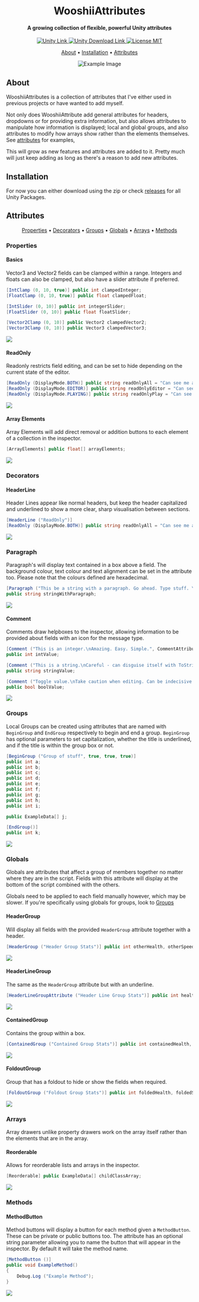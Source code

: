 
<h1 align="center">WooshiiAttributes</h1>
<h4 align="center">A growing collection of flexible, powerful Unity attributes</h4>
<p align="center">
 <a href="https://unity3d.com">
  <img src="https://img.shields.io/badge/Made%20with-Unity-grey.svg?style=for-the-badge&logo=unity" alt="Unity Link">
 <a href="https://unity3d.com/get-unity/download">
  <img src="https://img.shields.io/badge/Supported-2018.4+-grey.svg?style=for-the-badge&logo=unity" alt="Unity Download Link">
 <a href="https://github.com/WooshiiDev/WooshiiAttributes/blob/main/LICENSE">
 <img src="https://img.shields.io/badge/License-MIT-brightgreen.svg?style=for-the-badge" alt="License MIT">
</p>

<p align="center"> 
  <a href="#about">About</a> •
  <a href="#installation">Installation</a> •
  <a href="#attributes">Attributes</a>
</p>

<p align="center"> 
 <img src="https://i.imgur.com/P9QFjAA.png?1" alt="Example Image">
</p>

## About

<p>
 WooshiiAttributes is a collection of attributes that I've either used in previous projects or have wanted to add myself.
</p>

<p>
 Not only does WooshiiAttribute add general attributes for headers, dropdowns or for providing extra information, but also allows attributes to manipulate how information is displayed; local and global groups, and also attributes to modify how arrays show rather than the elements themselves. See <a href="#attributes">attributes</a> for examples,
</p>

<p>This will grow as new features and attributes are added to it. Pretty much will just keep adding as long as there's a reason to add new attributes.</p>
 
## Installation
 
<p>
 For now you can either download using the zip or check <a href="https://github.com/WooshiiDev/WooshiiAttributes/releases">releases</a> for all Unity Packages.
</p>

## Attributes

<p align="center"> 
  <a href="#properties">Properties</a> •
  <a href="#decorators">Decorators</a> •
  <a href="#groups">Groups</a> •
  <a href="#globals">Globals</a> •
  <a href="#arrays">Arrays</a> •
  <a href="#methods">Methods</a>
</p>

### Properties

#### Basics

Vector3 and Vector2 fields can be clamped within a range.
Integers and floats can also be clamped, but also have a slider attribute if preferred.

```cs
[IntClamp (0, 10, true)] public int clampedInteger;
[FloatClamp (0, 10, true)] public float clampedFloat;

[IntSlider (0, 10)] public int integerSlider;
[FloatSlider (0, 10)] public float floatSlider;

[Vector2Clamp (0, 10)] public Vector2 clampedVector2;
[Vector3Clamp (0, 10)] public Vector3 clampedVector3;
```

<a>
 <img src="https://github.com/WooshiiDev/WooshiiAttributes/blob/readme-assets/.github/PropertyDrawers/README_Attr_Basics_Example.png">
</a>

#### ReadOnly 

Readonly restricts field editing, and can be set to hide depending on the current state of the editor.

```cs
[ReadOnly (DisplayMode.BOTH)] public string readOnlyAll = "Can see me at all times. Can't edit me though.";
[ReadOnly (DisplayMode.EDITOR)] public string readOnlyEditor = "Can see me in the Editor when not playing only.";
[ReadOnly (DisplayMode.PLAYING)] public string readOnlyPlay = "Can see me when Playing only.";
```

<a>
 <img src="https://github.com/WooshiiDev/WooshiiAttributes/blob/readme-assets/.github/PropertyDrawers/README_Attr_ReadOnly_Example.png">
</a>

#### Array Elements 

Array Elements will add direct removal or addition buttons to each element of a collection in the inspector.

```cs
[ArrayElements] public float[] arrayElements;
```

<a>
 <img src="https://github.com/WooshiiDev/WooshiiAttributes/blob/readme-assets/.github/PropertyDrawers/README_Attr_ArrayElements_Example.png">
</a>

### Decorators

#### HeaderLine 

Header Lines appear like normal headers, but keep the header capitalized and underlined to show a more clear, sharp visualisation between sections.

```cs
[HeaderLine ("ReadOnly")]
[ReadOnly (DisplayMode.BOTH)] public string readOnlyAll = "Can see me at all times. Can't edit me though.";
```

<a>
 <img src="https://github.com/WooshiiDev/WooshiiAttributes/blob/readme-assets/.github/DecoratorDrawers/README_Attr_HeaderLine_Example.png.png">
</a>

### Paragraph

Paragraph's will display text contained in a box above a field. The background colour, text colour and text alignment can be set in the attribute too.
Please note that the colours defined are hexadecimal.

```cs
[Paragraph ("This be a string with a paragraph. Go ahead. Type stuff. Yes.", "#D2D2D2", "#1000FF")]
public string stringWithParagraph;
```

<a>
 <img src="https://github.com/WooshiiDev/WooshiiAttributes/blob/readme-assets/.github/DecoratorDrawers/README_Attr_Paragraph_Example.png">
</a>

#### Comment

Comments draw helpboxes to the inspector, allowing information to be provided about fields with an icon for the message type.

```cs
[Comment ("This is an integer.\nAmazing. Easy. Simple.", CommentAttribute.MessageType.INFO)]
public int intValue;

[Comment ("This is a string.\nCareful - can disguise itself with ToString()", CommentAttribute.MessageType.WARNING)]
public string stringValue;

[Comment ("Toggle value.\nTake caution when editing. Can be indecisive. Also likes to bite.", CommentAttribute.MessageType.ERROR)]
public bool boolValue;
```

<a>
 <img src="https://github.com/WooshiiDev/WooshiiAttributes/blob/readme-assets/.github/DecoratorDrawers/README_Attr_Comment_Example.png">
</a>

### Groups

Local Groups can be created using attributes that are named with `BeginGroup` and `EndGroup` respectively to begin and end a group. `BeginGroup` has optional parameters to set capitalization, whether the title is underlined, and if the title is within the group box or not.

```cs
[BeginGroup ("Group of stuff", true, true, true)]
public int a; 
public int b;
public int c;
public int d;
public int e;
public int f;
public int g;
public int h;
public int i;

public ExampleData[] j;

[EndGroup()]
public int k;
```
 
<a>
 <img src="https://github.com/WooshiiDev/WooshiiAttributes/blob/readme-assets/.github/Groups/README_Attr_LocalGroup_Example.png">
</a>

### Globals

Globals are attributes that affect a group of members together no matter where they are in the script. Fields with this attribute will display at the bottom of the script combined with the others.

Globals need to be applied to each field manually however, which may be slower. If you're specifically using globals for groups, look to <a href="#groups">Groups</a>

#### HeaderGroup

Will display all fields with the provided `HeaderGroup` attribute together with a header. 

```cs
[HeaderGroup ("Header Group Stats")] public int otherHealth, otherSpeed, otherDamage;
```

<a>
 <img src="https://github.com/WooshiiDev/WooshiiAttributes/blob/readme-assets/.github/GlobalDrawers/README_Attr_GlobHeader_Example.png">
</a>

#### HeaderLineGroup

The same as the `HeaderGroup` attribute but with an underline.

```cs
[HeaderLineGroupAttribute ("Header Line Group Stats")] public int health, speed, damage;
```

<a>
 <img src="https://github.com/WooshiiDev/WooshiiAttributes/blob/readme-assets/.github/GlobalDrawers/README_Attr_GlobHeaderLine_Example.png">
</a>

#### ContainedGroup

Contains the group within a box.

```cs
[ContainedGroup ("Contained Group Stats")] public int containedHealth, containedSpeed, containedDamage;
```

<a>
 <img src="https://github.com/WooshiiDev/WooshiiAttributes/blob/readme-assets/.github/GlobalDrawers/README_Attr_GlobContained_Example.png">
</a>

#### FoldoutGroup

Group that has a foldout to hide or show the fields when required.

```cs
[FoldoutGroup ("Foldout Group Stats")] public int foldedHealth, foldedSpeed, foldedDamage;
```

<a>
 <img src="https://github.com/WooshiiDev/WooshiiAttributes/blob/readme-assets/.github/GlobalDrawers/README_Attr_GlobFoldout_Example.png">
</a>

### Arrays

Array drawers unlike property drawers work on the array itself rather than the elements that are in the array.

#### Reorderable

Allows for reorderable lists and arrays in the inspector.

```cs
[Reorderable] public ExampleData[] childClassArray;
```

<a>
 <img src="https://github.com/WooshiiDev/WooshiiAttributes/blob/readme-assets/.github/ArrayDrawers/README_Attr_Reorderable_Example.png">
</a>

### Methods

#### MethodButton

Method buttons will display a button for each method given a `MethodButton`. These can be private or public buttons too. The attribute has an optional string parameter allowing you to name the button that will appear in the inspector. By default it will take the method name.

```cs
[MethodButton ()]
public void ExampleMethod()
{
    Debug.Log ("Example Method");
}
```

<a>
 <img src="https://github.com/WooshiiDev/WooshiiAttributes/blob/readme-assets/.github/Methods/README_Attr_Button_Example.png">
</a>
